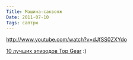 ```yaml
---
Title: Машина-саквояж
Date: 2011-07-10
Tags: саптрю
---
```


http://www.youtube.com/watch?v=dJfSS0ZXYdo

[10 лучших эпизодов Top Gear](http://jalopnik.com/5819342/the-ten-best-top-gear-episodes) :)